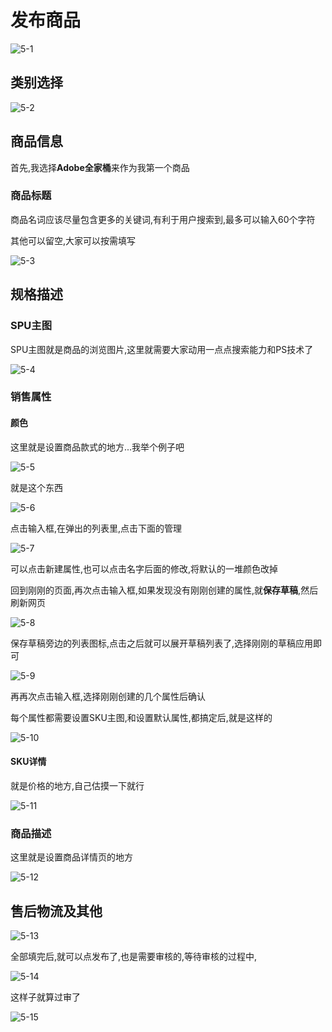 # 发布商品

![5-1](assets/5-1.png)

## 类别选择

![5-2](assets/5-2.png)

## 商品信息

首先,我选择**Adobe全家桶**来作为我第一个商品

### 商品标题

商品名词应该尽量包含更多的关键词,有利于用户搜索到,最多可以输入60个字符

其他可以留空,大家可以按需填写

![5-3](assets/5-3.png)

## 规格描述

### SPU主图

SPU主图就是商品的浏览图片,这里就需要大家动用一点点搜索能力和PS技术了

![5-4](assets/5-4.png)

### 销售属性

#### 颜色

这里就是设置商品款式的地方...我举个例子吧

![5-5](assets/5-5.png)

就是这个东西

![5-6](assets/5-6.png)

点击输入框,在弹出的列表里,点击下面的管理

![5-7](assets/5-7.png)

可以点击新建属性,也可以点击名字后面的修改,将默认的一堆颜色改掉

回到刚刚的页面,再次点击输入框,如果发现没有刚刚创建的属性,就**保存草稿**,然后刷新网页

![5-8](assets/5-8.png)

保存草稿旁边的列表图标,点击之后就可以展开草稿列表了,选择刚刚的草稿应用即可

![5-9](assets/5-9.png)

再再次点击输入框,选择刚刚创建的几个属性后确认

每个属性都需要设置SKU主图,和设置默认属性,都搞定后,就是这样的

![5-10](assets/5-10.png)

#### SKU详情

就是价格的地方,自己估摸一下就行

![5-11](assets/5-11.png)

### 商品描述

这里就是设置商品详情页的地方

![5-12](assets/5-12.png)

## 售后物流及其他

![5-13](assets/5-13.png)

全部填完后,就可以点发布了,也是需要审核的,等待审核的过程中,

![5-14](assets/5-14.png)

这样子就算过审了

![5-15](assets/5-15.png)